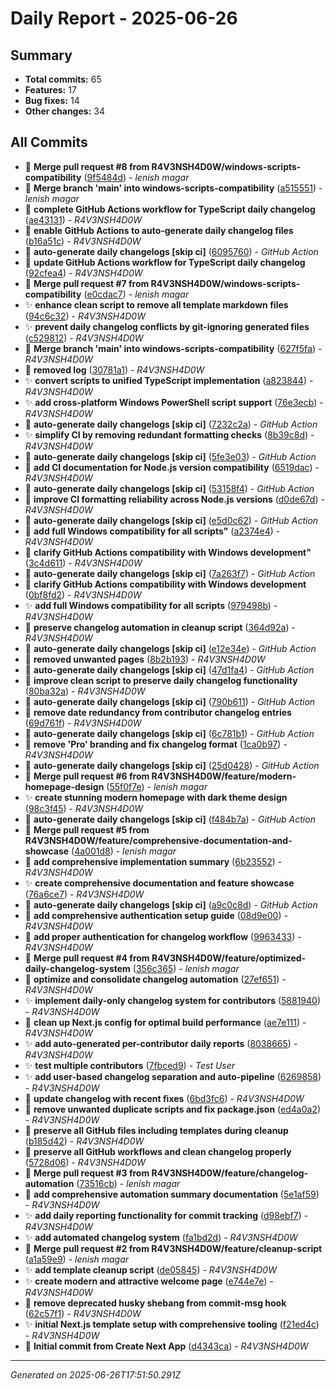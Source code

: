 # Daily Report - 2025-06-26

## Summary
- **Total commits:** 65
- **Features:** 17
- **Bug fixes:** 14  
- **Other changes:** 34

## All Commits

- 🔧 **Merge pull request #8 from R4V3NSH4D0W/windows-scripts-compatibility** ([9f5484d](../../commit/9f5484d)) - *lenish magar*
- 🔧 **Merge branch 'main' into windows-scripts-compatibility** ([a515551](../../commit/a515551)) - *lenish magar*
- 🐛 **complete GitHub Actions workflow for TypeScript daily changelog** ([ae43131](../../commit/ae43131)) - *R4V3NSH4D0W*
- 🐛 **enable GitHub Actions to auto-generate daily changelog files** ([b16a51c](../../commit/b16a51c)) - *R4V3NSH4D0W*
- 🔧 **auto-generate daily changelogs [skip ci]** ([6095760](../../commit/6095760)) - *GitHub Action*
- 🐛 **update GitHub Actions workflow for TypeScript daily changelog** ([92cfea4](../../commit/92cfea4)) - *R4V3NSH4D0W*
- 🔧 **Merge pull request #7 from R4V3NSH4D0W/windows-scripts-compatibility** ([e0cdac7](../../commit/e0cdac7)) - *lenish magar*
- ✨ **enhance clean script to remove all template markdown files** ([94c6c32](../../commit/94c6c32)) - *R4V3NSH4D0W*
- ✨ **prevent daily changelog conflicts by git-ignoring generated files** ([c529812](../../commit/c529812)) - *R4V3NSH4D0W*
- 🔧 **Merge branch 'main' into windows-scripts-compatibility** ([627f5fa](../../commit/627f5fa)) - *R4V3NSH4D0W*
- 🐛 **removed log** ([30781a1](../../commit/30781a1)) - *R4V3NSH4D0W*
- ✨ **convert scripts to unified TypeScript implementation** ([a823844](../../commit/a823844)) - *R4V3NSH4D0W*
- ✨ **add cross-platform Windows PowerShell script support** ([76e3ecb](../../commit/76e3ecb)) - *R4V3NSH4D0W*
- 🔧 **auto-generate daily changelogs [skip ci]** ([7232c2a](../../commit/7232c2a)) - *GitHub Action*
- ✨ **simplify CI by removing redundant formatting checks** ([8b39c8d](../../commit/8b39c8d)) - *R4V3NSH4D0W*
- 🔧 **auto-generate daily changelogs [skip ci]** ([5fe3e03](../../commit/5fe3e03)) - *GitHub Action*
- 🔧 **add CI documentation for Node.js version compatibility** ([6519dac](../../commit/6519dac)) - *R4V3NSH4D0W*
- 🔧 **auto-generate daily changelogs [skip ci]** ([53158f4](../../commit/53158f4)) - *GitHub Action*
- 🐛 **improve CI formatting reliability across Node.js versions** ([d0de67d](../../commit/d0de67d)) - *R4V3NSH4D0W*
- 🔧 **auto-generate daily changelogs [skip ci]** ([e5d0c62](../../commit/e5d0c62)) - *GitHub Action*
- 🔧 **add full Windows compatibility for all scripts"** ([a2374e4](../../commit/a2374e4)) - *R4V3NSH4D0W*
- 🔧 **clarify GitHub Actions compatibility with Windows development"** ([3c4d611](../../commit/3c4d611)) - *R4V3NSH4D0W*
- 🔧 **auto-generate daily changelogs [skip ci]** ([7a263f7](../../commit/7a263f7)) - *GitHub Action*
- 🔧 **clarify GitHub Actions compatibility with Windows development** ([0bf8fd2](../../commit/0bf8fd2)) - *R4V3NSH4D0W*
- ✨ **add full Windows compatibility for all scripts** ([979498b](../../commit/979498b)) - *R4V3NSH4D0W*
- 🐛 **preserve changelog automation in cleanup script** ([364d92a](../../commit/364d92a)) - *R4V3NSH4D0W*
- 🔧 **auto-generate daily changelogs [skip ci]** ([e12e34e](../../commit/e12e34e)) - *GitHub Action*
- 🐛 **removed unwanted pages** ([8b2b193](../../commit/8b2b193)) - *R4V3NSH4D0W*
- 🔧 **auto-generate daily changelogs [skip ci]** ([47d1fa4](../../commit/47d1fa4)) - *GitHub Action*
- 🐛 **improve clean script to preserve daily changelog functionality** ([80ba32a](../../commit/80ba32a)) - *R4V3NSH4D0W*
- 🔧 **auto-generate daily changelogs [skip ci]** ([790b611](../../commit/790b611)) - *GitHub Action*
- 🐛 **remove date redundancy from contributor changelog entries** ([69d761f](../../commit/69d761f)) - *R4V3NSH4D0W*
- 🔧 **auto-generate daily changelogs [skip ci]** ([6c781b1](../../commit/6c781b1)) - *GitHub Action*
- 🔧 **remove 'Pro' branding and fix changelog format** ([1ca0b97](../../commit/1ca0b97)) - *R4V3NSH4D0W*
- 🔧 **auto-generate daily changelogs [skip ci]** ([25d0428](../../commit/25d0428)) - *GitHub Action*
- 🔧 **Merge pull request #6 from R4V3NSH4D0W/feature/modern-homepage-design** ([55f0f7e](../../commit/55f0f7e)) - *lenish magar*
- ✨ **create stunning modern homepage with dark theme design** ([98c3f45](../../commit/98c3f45)) - *R4V3NSH4D0W*
- 🔧 **auto-generate daily changelogs [skip ci]** ([f484b7a](../../commit/f484b7a)) - *GitHub Action*
- 🔧 **Merge pull request #5 from R4V3NSH4D0W/feature/comprehensive-documentation-and-showcase** ([4a001d8](../../commit/4a001d8)) - *lenish magar*
- 🔧 **add comprehensive implementation summary** ([6b23552](../../commit/6b23552)) - *R4V3NSH4D0W*
- ✨ **create comprehensive documentation and feature showcase** ([76a6ce7](../../commit/76a6ce7)) - *R4V3NSH4D0W*
- 🔧 **auto-generate daily changelogs [skip ci]** ([a9c0c8d](../../commit/a9c0c8d)) - *GitHub Action*
- 🔧 **add comprehensive authentication setup guide** ([08d9e00](../../commit/08d9e00)) - *R4V3NSH4D0W*
- 🐛 **add proper authentication for changelog workflow** ([9963433](../../commit/9963433)) - *R4V3NSH4D0W*
- 🔧 **Merge pull request #4 from R4V3NSH4D0W/feature/optimized-daily-changelog-system** ([356c365](../../commit/356c365)) - *lenish magar*
- 🔧 **optimize and consolidate changelog automation** ([27ef651](../../commit/27ef651)) - *R4V3NSH4D0W*
- ✨ **implement daily-only changelog system for contributors** ([5881940](../../commit/5881940)) - *R4V3NSH4D0W*
- 🐛 **clean up Next.js config for optimal build performance** ([ae7e111](../../commit/ae7e111)) - *R4V3NSH4D0W*
- ✨ **add auto-generated per-contributor daily reports** ([8038665](../../commit/8038665)) - *R4V3NSH4D0W*
- ✨ **test multiple contributors** ([7fbced9](../../commit/7fbced9)) - *Test User*
- ✨ **add user-based changelog separation and auto-pipeline** ([6269858](../../commit/6269858)) - *R4V3NSH4D0W*
- 🔧 **update changelog with recent fixes** ([6bd3fc6](../../commit/6bd3fc6)) - *R4V3NSH4D0W*
- 🔧 **remove unwanted duplicate scripts and fix package.json** ([ed4a0a2](../../commit/ed4a0a2)) - *R4V3NSH4D0W*
- 🐛 **preserve all GitHub files including templates during cleanup** ([b185d42](../../commit/b185d42)) - *R4V3NSH4D0W*
- 🐛 **preserve all GitHub workflows and clean changelog properly** ([5728d06](../../commit/5728d06)) - *R4V3NSH4D0W*
- 🔧 **Merge pull request #3 from R4V3NSH4D0W/feature/changelog-automation** ([73516cb](../../commit/73516cb)) - *lenish magar*
- 🔧 **add comprehensive automation summary documentation** ([5e1af59](../../commit/5e1af59)) - *R4V3NSH4D0W*
- ✨ **add daily reporting functionality for commit tracking** ([d98ebf7](../../commit/d98ebf7)) - *R4V3NSH4D0W*
- ✨ **add automated changelog system** ([fa1bd2d](../../commit/fa1bd2d)) - *R4V3NSH4D0W*
- 🔧 **Merge pull request #2 from R4V3NSH4D0W/feature/cleanup-script** ([a1a59e9](../../commit/a1a59e9)) - *lenish magar*
- ✨ **add template cleanup script** ([de05845](../../commit/de05845)) - *R4V3NSH4D0W*
- ✨ **create modern and attractive welcome page** ([e744e7e](../../commit/e744e7e)) - *R4V3NSH4D0W*
- 🐛 **remove deprecated husky shebang from commit-msg hook** ([62c57f1](../../commit/62c57f1)) - *R4V3NSH4D0W*
- ✨ **initial Next.js template setup with comprehensive tooling** ([f21ed4c](../../commit/f21ed4c)) - *R4V3NSH4D0W*
- 🔧 **Initial commit from Create Next App** ([d4343ca](../../commit/d4343ca)) - *R4V3NSH4D0W*

---
*Generated on 2025-06-26T17:51:50.291Z*
